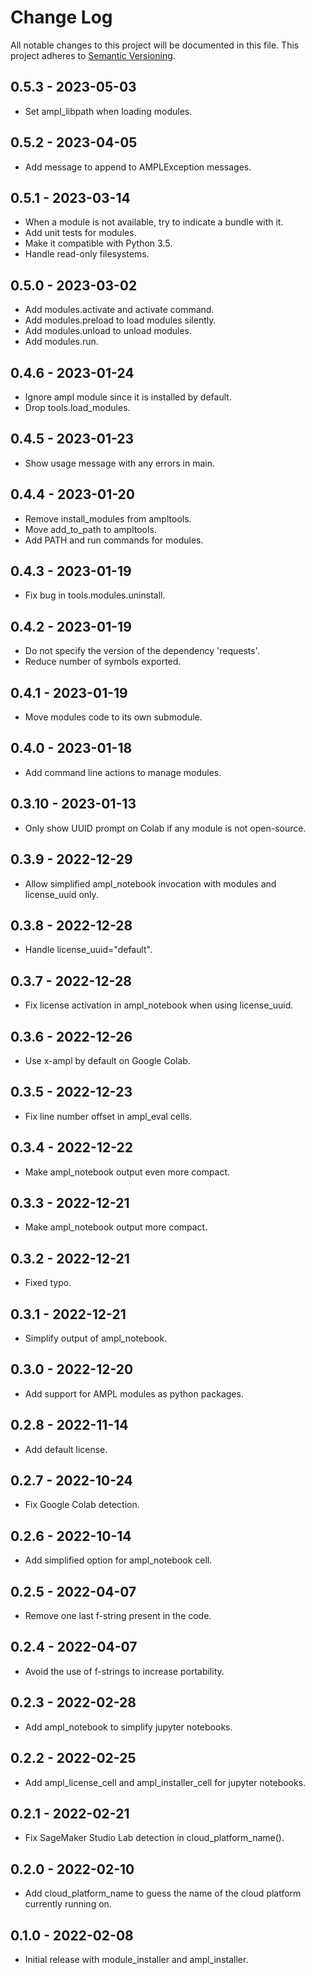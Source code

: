 # Change Log
All notable changes to this project will be documented in this file.
This project adheres to [Semantic Versioning](http://semver.org/).

## 0.5.3 - 2023-05-03
- Set ampl_libpath when loading modules.

## 0.5.2 - 2023-04-05
- Add message to append to AMPLException messages.

## 0.5.1 - 2023-03-14
- When a module is not available, try to indicate a bundle with it.
- Add unit tests for modules.
- Make it compatible with Python 3.5.
- Handle read-only filesystems.

## 0.5.0 - 2023-03-02
- Add modules.activate and activate command.
- Add modules.preload to load modules silently.
- Add modules.unload to unload modules.
- Add modules.run.

## 0.4.6 - 2023-01-24
- Ignore ampl module since it is installed by default.
- Drop tools.load_modules.

## 0.4.5 - 2023-01-23
- Show usage message with any errors in main.

## 0.4.4 - 2023-01-20
- Remove install_modules from ampltools.
- Move add_to_path to ampltools.
- Add PATH and run commands for modules.

## 0.4.3 - 2023-01-19
- Fix bug in tools.modules.uninstall.

## 0.4.2 - 2023-01-19
- Do not specify the version of the dependency 'requests'.
- Reduce number of symbols exported.

## 0.4.1 - 2023-01-19
- Move modules code to its own submodule.

## 0.4.0 - 2023-01-18
- Add command line actions to manage modules.

## 0.3.10 - 2023-01-13
- Only show UUID prompt on Colab if any module is not open-source.

## 0.3.9 - 2022-12-29
- Allow simplified ampl_notebook invocation with modules and license_uuid only.

## 0.3.8 - 2022-12-28
- Handle license_uuid="default".

## 0.3.7 - 2022-12-28
- Fix license activation in ampl_notebook when using license_uuid.

## 0.3.6 - 2022-12-26
- Use x-ampl by default on Google Colab.

## 0.3.5 - 2022-12-23
- Fix line number offset in ampl_eval cells.

## 0.3.4 - 2022-12-22
- Make ampl_notebook output even more compact.

## 0.3.3 - 2022-12-21
- Make ampl_notebook output more compact.

## 0.3.2 - 2022-12-21
- Fixed typo.

## 0.3.1 - 2022-12-21
- Simplify output of ampl_notebook.

## 0.3.0 - 2022-12-20
- Add support for AMPL modules as python packages.

## 0.2.8 - 2022-11-14
- Add default license.

## 0.2.7 - 2022-10-24
- Fix Google Colab detection.

## 0.2.6 - 2022-10-14
- Add simplified option for ampl_notebook cell.

## 0.2.5 - 2022-04-07
- Remove one last f-string present in the code.

## 0.2.4 - 2022-04-07
- Avoid the use of f-strings to increase portability.

## 0.2.3 - 2022-02-28
- Add ampl_notebook to simplify jupyter notebooks.

## 0.2.2 - 2022-02-25
- Add ampl_license_cell and ampl_installer_cell for jupyter notebooks.

## 0.2.1 - 2022-02-21
- Fix SageMaker Studio Lab detection in cloud_platform_name().

## 0.2.0 - 2022-02-10
- Add cloud_platform_name to guess the name of the cloud platform currently running on.

## 0.1.0 - 2022-02-08
- Initial release with module_installer and ampl_installer.
